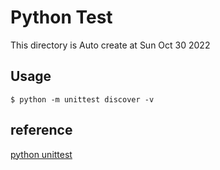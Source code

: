 # Python Test
This directory is Auto create at Sun Oct 30 2022 


## Usage
```console
$ python -m unittest discover -v
```
## reference
[python unittest](https://docs.python.org/3/library/unittest.html)

